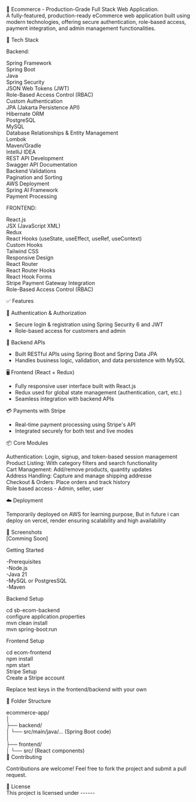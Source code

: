 🛒 Ecommerce - Production-Grade Full Stack Web Application.  
A fully-featured, production-ready eCommerce web application built using modern technologies, offering secure authentication, role-based access, payment integration, and admin management functionalities.

🔧 Tech Stack

Backend:

Spring Framework  
Spring Boot  
Java  
Spring Security  
JSON Web Tokens (JWT)  
Role-Based Access Control (RBAC)  
Custom Authentication  
JPA (Jakarta Persistence API)  
Hibernate ORM  
PostgreSQL  
MySQL  
Database Relationships & Entity Management  
Lombok  
Maven/Gradle  
IntelliJ IDEA  
REST API Development  
Swagger API Documentation  
Backend Validations  
Pagination and Sorting  
AWS Deployment  
Spring AI Framework  
Payment Processing  

FRONTEND:

React.js  
JSX (JavaScript XML)  
Redux  
React Hooks (useState, useEffect, useRef, useContext)  
Custom Hooks  
Tailwind CSS  
Responsive Design  
React Router  
React Router Hooks  
React Hook Forms  
Stripe Payment Gateway Integration  
Role-Based Access Control (RBAC)  

✅ Features

🔐 Authentication & Authorization  
   - Secure login & registration using Spring Security 6 and JWT  
   - Role-based access for customers and admin  

🔄 Backend APIs  
  - Built RESTful APIs using Spring Boot and Spring Data JPA  
  - Handles business logic, validation, and data persistence with MySQL  

🖥️ Frontend (React + Redux)  
  - Fully responsive user interface built with React.js
  - Redux used for global state management (authentication, cart, etc.)  
  - Seamless integration with backend APIs

💳 Payments with Stripe  
  - Real-time payment processing using Stripe's API  
  - Integrated securely for both test and live modes

📦 Core Modules

Authentication: Login, signup, and token-based session management  
Product Listing: With category filters and search functionality  
Cart Management: Add/remove products, quantity updates  
Address Handling: Capture and manage shipping addresse  
Checkout & Orders: Place orders and track history  
Role based access - Admin, seller, user  


☁️ Deployment

Temporarily deployed on AWS for learning purpose, But in future i can deploy on vercel, render ensuring scalability and high availability

📸 Screenshots  
[Comming Soon]

Getting Started

 -Prerequisites  
 -Node.js  
 -Java 21  
 -MySQL or PostgresSQL  
 -Maven  
 
Backend Setup

cd sb-ecom-backend  
configure application.properties  
mvn clean install  
mvn spring-boot:run  

Frontend Setup

 cd ecom-frontend  
 npm install  
 npm start  
 Stripe Setup  
 Create a Stripe account  

Replace test keys in the frontend/backend with your own

📂 Folder Structure

 ecommerce-app/  
 │  
 ├── backend/  
 │   └── src/main/java/... (Spring Boot code)  
 │  
 ├── frontend/  
 │   └── src/ (React components)  
 🤝 Contributing  
 
Contributions are welcome! Feel free to fork the project and submit a pull request.

📃 License  
This project is licensed under ------
